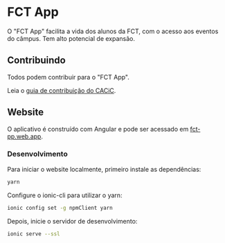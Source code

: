 # FCT App

O "FCT App" facilita a vida dos alunos da FCT, com o acesso aos eventos do câmpus. Tem alto potencial de expansão. 

## Contribuindo

Todos podem contribuir para o "FCT App".

Leia o [guia de contribuição do CACiC](https://github.com/cacic-fct/.github/blob/main/Contributing.md).

## Website

O aplicativo é construído com Angular e pode ser acessado em [fct-pp.web.app](https://fct-pp.web.app).

### Desenvolvimento

Para iniciar o website localmente, primeiro instale as dependências:

```bash
yarn
```

Configure o ionic-cli para utilizar o yarn:

```bash
ionic config set -g npmClient yarn
```

Depois, inicie o servidor de desenvolvimento:

```bash
ionic serve --ssl
```